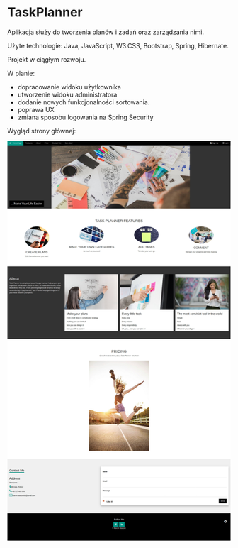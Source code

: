 # TaskPlanner

Aplikacja służy do tworzenia planów i zadań oraz zarządzania nimi.

Użyte technologie:
Java, JavaScript, W3.CSS, Bootstrap, Spring, Hibernate.

Projekt w ciągłym rozwoju.

W planie:
- dopracowanie widoku użytkownika
- utworzenie widoku administratora
- dodanie nowych funkcjonalności sortowania.
- poprawa UX
- zmiana sposobu logowania na Spring Security


Wygląd strony głównej:

![](preview/Task%20Planner%20Home.jpg)
